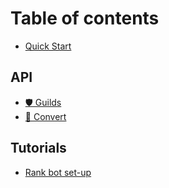 # Table of contents

* [Quick Start](README.md)

## API

* [🛡️ Guilds](api/guilds.md)
* [🔁 Convert](api/convert.md)

## Tutorials

* [Rank bot set-up](tutorials/rank-bot-set-up.md)
